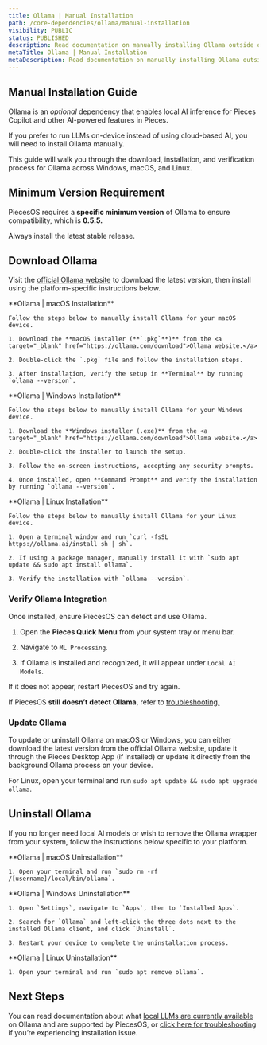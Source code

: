 ```yaml
---
title: Ollama | Manual Installation
path: /core-dependencies/ollama/manual-installation
visibility: PUBLIC
status: PUBLISHED
description: Read documentation on manually installing Ollama outside of the Pieces Desktop App for use with PiecesOS.
metaTitle: Ollama | Manual Installation
metaDescription: Read documentation on manually installing Ollama outside of the Pieces Desktop App for use with PiecesOS.
---
```


## Manual Installation Guide

Ollama is an *optional* dependency that enables local AI inference for Pieces Copilot and other AI-powered features in Pieces.

If you prefer to run LLMs on-device instead of using cloud-based AI, you will need to install Ollama manually.

This guide will walk you through the download, installation, and verification process for Ollama across Windows, macOS, and Linux.

## Minimum Version Requirement

PiecesOS requires a **specific minimum version** of Ollama to ensure compatibility, which is **0.5.5.**

Always install the latest stable release.

## Download Ollama

Visit the <a target="_blank" href="https://ollama.com/download">official Ollama website</a> to download the latest version, then install using the platform-specific instructions below.

<Tabs>
  <TabItem title="macOS">
    **Ollama | macOS Installation**

    Follow the steps below to manually install Ollama for your macOS device.

    1. Download the **macOS installer (**`.pkg`**)** from the <a target="_blank" href="https://ollama.com/download">Ollama website.</a>

    2. Double-click the `.pkg` file and follow the installation steps.

    3. After installation, verify the setup in **Terminal** by running `ollama --version`.
  </TabItem>

  <TabItem title="Windows">
    **Ollama | Windows Installation**

    Follow the steps below to manually install Ollama for your Windows device.

    1. Download the **Windows installer (.exe)** from the <a target="_blank" href="https://ollama.com/download">Ollama website.</a>

    2. Double-click the installer to launch the setup.

    3. Follow the on-screen instructions, accepting any security prompts.

    4. Once installed, open **Command Prompt** and verify the installation by running `ollama --version`.
  </TabItem>

  <TabItem title="Linux">
    **Ollama | Linux Installation**

    Follow the steps below to manually install Ollama for your Linux device.

    1. Open a terminal window and run `curl -fsSL https://ollama.ai/install sh | sh`.

    2. If using a package manager, manually install it with `sudo apt update && sudo apt install ollama`.

    3. Verify the installation with `ollama --version`.
  </TabItem>
</Tabs>

### Verify Ollama Integration

Once installed, ensure PiecesOS can detect and use Ollama.

1. Open the **Pieces Quick Menu** from your system tray or menu bar.

2. Navigate to `ML Processing`.

3. If Ollama is installed and recognized, it will appear under `Local AI Models`.

If it does not appear, restart PiecesOS and try again.

If PiecesOS **still doesn’t detect Ollama**, refer to [troubleshooting.](/products/core-dependencies/ollama/troubleshooting)

### Update Ollama

To update or uninstall Ollama on macOS or Windows, you can either download the latest version from the official Ollama website, update it through the Pieces Desktop App (if installed) or update it directly from the background Ollama process on your device.

For Linux, open your terminal and run `sudo apt update && sudo apt upgrade ollama`.

## Uninstall Ollama

If you no longer need local AI models or wish to remove the Ollama wrapper from your system, follow the instructions below specific to your platform.

<Tabs>
  <TabItem title="macOS">
    **Ollama | macOS Uninstallation**

    1. Open your terminal and run `sudo rm -rf /[username]/local/bin/ollama`.
  </TabItem>

  <TabItem title="Windows">
    **Ollama | Windows Uninstallation**

    1. Open `Settings`, navigate to `Apps`, then to `Installed Apps`.

    2. Search for `Ollama` and left-click the three dots next to the installed Ollama client, and click `Uninstall`.

    3. Restart your device to complete the uninstallation process.
  </TabItem>

  <TabItem title="Linux">
    **Ollama | Linux Uninstallation**

    1. Open your terminal and run `sudo apt remove ollama`.
  </TabItem>
</Tabs>

## Next Steps

You can read documentation about what [local LLMs are currently available](/products/core-dependencies/ollama/supported-models) on Ollama and are supported by PiecesOS, or [click here for troubleshooting](/products/core-dependencies/ollama/troubleshooting) if you’re experiencing installation issue.
